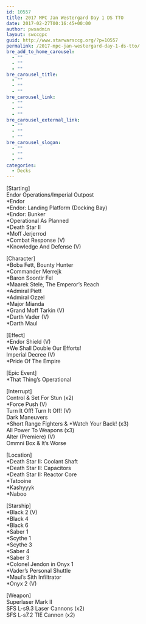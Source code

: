 ```yaml
---
id: 10557
title: 2017 MPC Jan Westergard Day 1 DS TTO
date: 2017-02-27T00:16:45+00:00
author: pwsadmin
layout: swccgpc
guid: http://www.starwarsccg.org/?p=10557
permalink: /2017-mpc-jan-westergard-day-1-ds-tto/
bre_add_to_home_carousel:
  - ""
  - ""
  - ""
bre_carousel_title:
  - ""
  - ""
  - ""
bre_carousel_link:
  - ""
  - ""
  - ""
bre_carousel_external_link:
  - ""
  - ""
  - ""
bre_carousel_slogan:
  - ""
  - ""
  - ""
categories:
  - Decks
---
```

[Starting]  
Endor Operations/Imperial Outpost  
*Endor  
*Endor: Landing Platform (Docking Bay)  
*Endor: Bunker  
*Operational As Planned  
*Death Star II  
*Moff Jerjerrod  
*Combat Response (V)  
*Knowledge And Defense (V)

[Character]  
*Boba Fett, Bounty Hunter  
*Commander Merrejk  
*Baron Soontir Fel  
*Maarek Stele, The Emperor&#8217;s Reach  
*Admiral Piett  
*Admiral Ozzel  
*Major Mianda  
*Grand Moff Tarkin (V)  
*Darth Vader (V)  
*Darth Maul

[Effect]  
*Endor Shield (V)  
*We Shall Double Our Efforts!  
Imperial Decree (V)  
*Pride Of The Empire

[Epic Event]  
*That Thing&#8217;s Operational

[Interrupt]  
Control & Set For Stun (x2)  
*Force Push (V)  
Turn It Off! Turn It Off! (V)  
Dark Maneuvers  
\*Short Range Fighters & \*Watch Your Back! (x3)  
All Power To Weapons (x3)  
Alter (Premiere) (V)  
Ommni Box & It&#8217;s Worse

[Location]  
*Death Star II: Coolant Shaft  
*Death Star II: Capacitors  
*Death Star II: Reactor Core  
*Tatooine  
*Kashyyyk  
*Naboo

[Starship]  
*Black 2 (V)  
*Black 4  
*Black 6  
*Saber 1  
*Scythe 1  
*Scythe 3  
*Saber 4  
*Saber 3  
*Colonel Jendon in Onyx 1  
*Vader&#8217;s Personal Shuttle  
*Maul&#8217;s Sith Infiltrator  
*Onyx 2 (V)

[Weapon]  
Superlaser Mark II  
SFS L-s9.3 Laser Cannons (x2)  
SFS L-s7.2 TIE Cannon (x2)